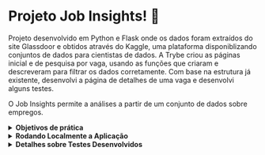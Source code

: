 # Projeto Job Insights! 	:briefcase:

Projeto desenvolvido em Python e Flask onde os dados foram extraídos do site Glassdoor e obtidos através do Kaggle, uma plataforma disponiblizando conjuntos de dados para cientistas de dados. A Trybe criou as páginas inicial e de pesquisa por vaga, usando as funções que criaram e descreveram para filtrar os dados corretamente. Com base na estrutura já existente, desenvolvi a página de detalhes de uma vaga e desenvolvi alguns testes.

O Job Insights permite a análises a partir de um conjunto de dados sobre empregos.

<details>
  <summary><strong>Objetivos de prática</strong></summary><br />
    <ul>
      <li>Utilizar o terminal interativo do Python.</li>
      <li>Utilizar estruturas condicionais e de repetição.</li>
      <li>Utilizar funções built-in do Python.</li>
      <li>Utilizar tratamento de exceções.</li>
      <li>Realizar a manipulação de arquivos.</li>
      <li>Escrever funções.</li>
      <li>Escrever testes com Pytest.</li>
      <li>Escrever seus próprios módulos e importá-los em outros códigos.</li>
    </ul>
</details>

<details>
  <summary><strong>Rodando Localmente a Aplicação</strong></summary><br />
  
  <p>Para executar a aplicação e os testes, siga os passos abaixo:</p>
  <ol>
    <li>Clone o projeto.</li>
    <li>Abra o terminal e navegue até a raiz do projeto.</li>
    <li>Crie o ambiente virtual com o comando <code>python3 -m venv .venv</code>.</li>
    <li>Ative o ambiente virtual com o comando <code>source .venv/bin/activate</code>.</li>
    <li>Instale as dependências com o comando <code>python3 -m pip install -r dev-requirements.txt</code>.</li>
    <li>Para iniciar a aplicação criada com Flask, execute o comando <code>flask run</code> na raiz do projeto.</li>
    <li>Para parar a aplicação, pressione <code>CTRL+C</code>.</li>
    <li>A aplicação estará disponível na URL: <code>http://127.0.0.1:5000/</code>.</li>
    <li>Para executar todos os testes, execute o comando <code>python3 -m pytest</code> na raiz do projeto.</li>
    <li>Para executar os testes individualmente, execute um dos comandos a seguir na raiz do projeto:
      <ul>
        <li><code>python3 -m pytest -k test_counter</code></li>
        <li><code>python3 -m pytest -k test_brazilian_jobs</code></li>
        <li><code>python3 -m pytest -k test_sort_by_criteria</code></li>
      </ul>
    </li>
    <li>Para executar a aplicação com Docker, execute os comandos a seguir na raiz do projeto:
      <ul>
        <li><code>docker-compose up -d</code> para subir o container.</li>
        <li><code>docker-compose down</code> para parar o container.</li>
      </ul>
    </li>
  </ol>
</details>
<details>
  <summary><strong>Detalhes sobre Testes Desenvolvidos</strong></summary><br />
  <p>tests/counter/test_counter.py</p>
    <ul>
      <li>Implementação dos testes para função count_ocurrences</li>
      <li>Chamar a função `count_ocurrences` passando dois parâmetros:</li>
            <ul>
                 <li>`path` uma string com o caminho do arquivo (`data/jobs.csv`) </li>
                 <li>`word` uma string com a palavra a ser contabilizada </li>
             </ul>
      <li>Garante que a função retorna corretamente a quantidade de ocorrências da palavra solicitada </li>
    </ul>	
  <p>tests/brazilian/test_brazilian_jobs.py</p>
    <ul>
      <li>Implementação dos testes para função read_brazilian_file</li>
      <li>Chamar a função `read_brazilian_file` passando um parâmetro:</li>
            <ul>
                 <li>`path` uma string com o caminho do arquivo (`data/jobs.csv`) </li>
             </ul>
      <li>Garante que a função retorna uma lista de dicionários com as chaves em inglês </li>
    </ul>
  <p>tests/sorting/test_sorting.py</p>
    <ul>
      <li>Implementação dos testes para função sort_by</li>
      <li>Chamar a função `sort_by` passando dois parâmetros:</li>
            <ul>
                 <li>`jobs` uma lista de dicionários com os detalhes de cada emprego</li>
                 <li>`criteria` uma string com uma chave para ser usada como critério de ordenação.</li>
             </ul>
      <li>O parâmetro `criteria` deve ter um destes valores: `min_salary`, `max_salary`, `date_posted`</li>
      <li>A ordenação para `min_salary` deve ser crescente, mas para `max_salary` ou `date_posted` devem ser decrescentes.</li>
      <li>Os empregos que não apresentarem um valor válido no campo escolhido para ordenação devem aparecer no final da lista.</li>
    </ul>	
</details>
